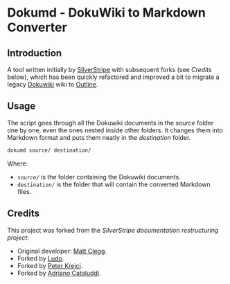 

# Dokumd - DokuWiki to Markdown Converter



## Introduction

A tool written initially by [SilverStripe](https://github.com/mattclegg/silverstripe-doc-restructuring) with subsequent forks (see *Credits* below), which has been quickly refactored and improved a bit to migrate a legacy [Dokuwiki](https://www.dokuwiki.org/dokuwiki) wiki to [Outline](https://www.getoutline.com/).



## Usage

The script goes through all the Dokuwiki documents in the *source* folder one by one, even the ones nested inside other folders. It changes them into Markdown format and puts them neatly in the *destination* folder.

```bash
dokumd source/ destination/
```

Where:

- `source/` is the folder containing the Dokuwiki documents.
- `destination/` is the folder that will contain the converted Markdown files.



## Credits

This project was forked from the *SilverStripe documentation restructuring project*:

- Original developer: [Matt Clegg](https://github.com/mattclegg).
- Forked by [Ludo](https://github.com/ludoza).
- Forked by [Peter Krejci](https://github.com/peterkrejci).
- Forked by [Adriano Cataluddi](https://github.com/acataluddi).